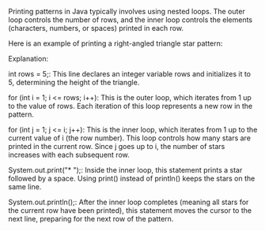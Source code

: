 Printing patterns in Java typically involves using nested loops. The outer loop controls the number of rows, and the inner loop controls the elements (characters, numbers, or spaces) printed in each row.

Here is an example of printing a right-angled triangle star pattern:

Explanation:

int rows = 5;:
This line declares an integer variable rows and initializes it to 5, determining the height of the triangle.

for (int i = 1; i <= rows; i++):
This is the outer loop, which iterates from 1 up to the value of rows. Each iteration of this loop represents a new row in the pattern.

for (int j = 1; j <= i; j++):
This is the inner loop, which iterates from 1 up to the current value of i (the row number). This loop controls how many stars are printed in the current row. Since j goes up to i, the number of stars increases with each subsequent row.

System.out.print("* ");:
Inside the inner loop, this statement prints a star followed by a space. Using print() instead of println() keeps the stars on the same line.

System.out.println();:
After the inner loop completes (meaning all stars for the current row have been printed), this statement moves the cursor to the next line, preparing for the next row of the pattern.